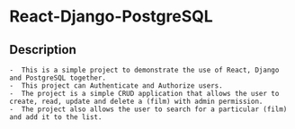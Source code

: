 # React-Django-PostgreSQL

## Description
    -  This is a simple project to demonstrate the use of React, Django and PostgreSQL together.
    -  This project can Authenticate and Authorize users.
    -  The project is a simple CRUD application that allows the user to create, read, update and delete a (film) with admin permission.
    -  The project also allows the user to search for a particular (film) and add it to the list.